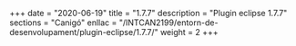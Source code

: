 +++
date        = "2020-06-19"
title       = "1.7.7"
description = "Plugin eclipse 1.7.7"
sections    = "Canigó"
enllac		= "/INTCAN2199/entorn-de-desenvolupament/plugin-eclipse/1.7.7/"
weight		= 2
+++
